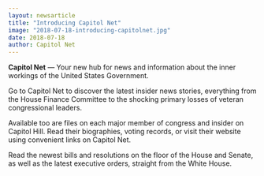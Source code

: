 ```yaml
---
layout: newsarticle
title: "Introducing Capitol Net"
image: "2018-07-18-introducing-capitolnet.jpg"
date: 2018-07-18
author: Capitol Net
---
```



**Capitol Net** &mdash; Your new hub for news and information about the inner workings of the United States Government.

Go to Capitol Net to discover the latest insider news stories, everything from the House Finance Committee to the shocking primary losses of veteran congressional leaders.

Available too are files on each major member of congress and insider on Capitol Hill. Read their biographies, voting records, or visit their website using convenient links on Capitol Net.

Read the newest bills and resolutions on the floor of the House and Senate, as well as the latest executive orders, straight from the White House.
